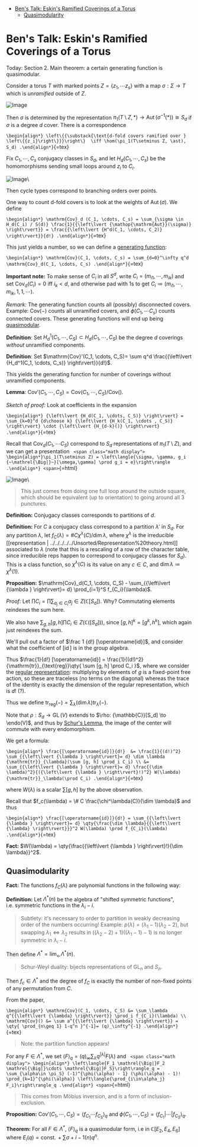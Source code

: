 -   [Ben's Talk: Eskin's Ramified Coverings of a Torus](#bens-talk-eskins-ramified-coverings-of-a-torus)
    -   [Quasimodularity](#quasimodularity)














# Ben's Talk: Eskin's Ramified Coverings of a Torus

Today: Section 2. Main theorem: a certain generating function is quasimodular.

Consider a torus $T$ with marked points $Z = \left\{{z_1, \cdots z_s}\right\}$ with a map $\sigma: \Sigma \to T$ which is *unramified* outside of $Z$.

![Image](figures/2020-01-30-14:04.png)

Then $\sigma$ is determined by the representation $\pi_1(T\setminus Z, \ast) \to \mathop{\mathrm{Aut}}(\sigma^{-1}(\ast)) \cong S_d$ if $\sigma$ is a degree $d$ cover. There is a correspondence

`\begin{align*}
\left\{{\substack{\text{d-fold covers ramified over } \left\{{z_i}\right\}}}\right\} 
\iff
\hom(\pi_1(T\setminus Z, \ast), S_d)
.\end{align*}`{=tex}

Fix $C_1, \cdots, C_s$ conjugacy classes in $S_d$, and let $H_d(C_1, \cdots, C_s)$ be the homomorphisms sending small loops around $z_i$ to $C_i$.

![Image](figures/2020-01-30-14:09.png)\

Then cycle types correspond to branching orders over points.

One way to count d-fold covers is to look at the weights of $\mathop{\mathrm{Aut}}(\sigma)$. We define

`\begin{align*}
\mathrm{Cov}_d (C_1, \cdots, C_s) = \sum_{\sigma \in H_d(C_i) / S(d)} \frac{1}{{\left\lvert {\mathop{\mathrm{Aut}}(\sigma)} \right\rvert}} = \frac{{\left\lvert {H^d(C_1, \cdots, C_2)} \right\rvert}}{d!}
.\end{align*}`{=tex}

This just yields a number, so we can define a [generating function](generating%20function):

`\begin{align*}
\mathrm{Cov}(C_1, \cdots, C_s) = \sum_{d=0}^\infty q^d \mathrm{Cov}_d(C_1, \cdots, C_s)
.\end{align*}`{=tex}

**Important note:** To make sense of $C_i$ in all $S^d$, write $C_i = (m_{i1}, \cdots , m_{ik})$ and set $\mathrm{Cov}_d(C_i) = 0$ iff $i_k < d$, and otherwise pad with 1s to get $C_i \coloneqq(m_{i1}, \cdots, m_{ik}, 1, 1, \cdots)$.

*Remark:* The generating function counts all (possibly) disconnected covers. Example: $\mathrm{Cov}({-})$ counts all unramified covers, and $\phi(C_1, \cdots C_s)$ counts connected covers. These generating functions will end up being [quasimodular](quasimodular).

**Definition**: Set $H_d^1(C_1, \cdots, C_S) \subset H_d(C_1, \cdots, C_S)$ be the degree $d$ coverings *without* unramified components.

**Definition**: Set $\mathrm{Cov}'(C_1, \cdots, C_S)= \sum q^d \frac{{\left\lvert {H_d^1(C_1, \cdots, C_s)} \right\rvert}}{d!}$.

This yields the generating function for number of coverings without unramified components.

**Lemma**: $\mathrm{Cov}' (C_1, \cdots, C_S) = \mathrm{Cov}(C_1, \cdots, C_S) / \mathrm{Cov}()$.

*Sketch of proof:* Look at coefficients in the expansion

`\begin{align*}
{\left\lvert {H_d(C_1, \cdots, C_S)} \right\rvert} = \sum_{k=0}^d {d\choose k} {\left\lvert {H_k(C_1, \cdots , C_S)} \right\rvert} \cdot {\left\lvert {H_{d-k}()} \right\rvert}
.\end{align*}`{=tex}

Recall that $\mathrm{Cov}_d(C_1, \cdots C_S)$ correspond to $S_d$ representations of $\pi_1(T\setminus Z)$, and we can get a presentation `
<span class="math display">
\begin{align*}\pi_1(T\setminus Z) = \left\langle{\sigma, \gamma, g_i {~\mathrel{\Big|}~}[\omega,\gamma] \prod g_i = e}\right\rangle
.\end{align*}
<span>`{=html}

![Image](figures/2020-01-30-14:33.png)\

> This just comes from doing one full loop around the outside square, which should be equivalent (up to orientation) to going around all 3 punctures.

**Definition:** Conjugacy classes corresponds to partitions of $d$.

**Definition:** For $C$ a conjugacy class correspond to a partition $\lambda'$ in $S_d$. For any partition $\lambda$, let $f_C(\lambda) = \# C \chi^\lambda(C) / \dim \lambda$, where $\chi^\lambda$ is the irreducible [[representation | ../../../../../Unsorted/Representation%20theory.html]] associated to $\lambda$ (note that this is a rescaling of a row of the character table, since irreducible reps happen to correspond to conjugacy classes for $S_d$). This is a class function, so $\chi^\lambda(C)$ is its value on any $c\in C$, and $\dim \lambda \coloneqq\chi^\lambda(1)$.

**Proposition:** $\mathrm{Cov}_d(C_1, \cdots, C_S) - \sum_{{\left\lvert {\lambda } \right\rvert}= d} \prod_{i=1}^S f_{C_i}(\lambda)$.

*Proof:* Let $\prod C_i = \prod \sum_{a_j\in C_i} a_j \in Z({\mathbb{C}}[S_d])$. Why? Commutating elements reindexes the sum here.

We also have $\sum_{g, h} [g, h] \prod C_i \in Z({\mathbb{C}}([S_d]))$, since $[g ,h]^k = [g^k, h^k]$, which again just reindexes the sum.

We'll pull out a factor of $\frac 1 {d!} [\operatorname{id}]$, and consider what the coefficient of $[\operatorname{id}]$ is in the group algebra.

Thus $\frac{1}{d!} [\operatorname{id}] = \frac{1}{(d!)^2} {\mathrm{tr}}_{\text{reg}}\qty{ \sum [g, h] \prod C_i }$, where we consider the [regular representation](regular%20representation): multiplying by elements of $g$ is a fixed-point free action, so these are traceless (no terms on the diagonal) whereas the trace of the identity is exactly the dimension of the regular representation, which is $d!$ (?).

Thus we define ${\mathrm{tr}}_{\text{reg}}({-}) = \sum_{\lambda} (\dim \lambda) {\mathrm{tr}}_\lambda({-})$.

Note that $\rho: S_d \to \operatorname{GL}(V)$ extends to $\rho: {\mathbb{C}}[S_d] \to \endo(V)$, and thus by [Schur's Lemma](Schur's%20Lemma), the image of the center will commute with every endomorphism.

We get a formula:

`\begin{align*}
\frac{[\operatorname{id}]}{d!} 
&= \frac{1}{(d!)^2} \sum_{{\left\lvert {\lambda } \right\rvert}= d} \dim \lambda {\mathrm{tr}}_{\lambda}(\sum [g, h] \prod_i C_i) \\
&= \sum_{{\left\lvert {\lambda } \right\rvert}= d} \frac{(\dim \lambda)^2}{({\left\lvert {\lambda } \right\rvert}!)^2} W(\lambda) {\mathrm{tr}}_\lambda(\prod C_i)
.\end{align*}`{=tex}

where $W(\lambda)$ is a scalar $\sum [g, h]$ by the above observation.

Recall that $f_c(\lambda) = \# C \frac{\chi^\lambda(C)}{\dim \lambda}$ and thus

`\begin{align*}
\frac{[\operatorname{id}]}{d!} = \sum_{{\left\lvert {\lambda } \right\rvert}= d} \qty{\frac{\dim \lambda}{{\left\lvert {\lambda} \right\rvert}}}^2 W(\lambda) \prod f_{C_i}(\lambda)
.\end{align*}`{=tex}

**Fact:** $W(\lambda) = \qty{\frac{{\left\lvert {\lambda } \right\rvert}!}{\dim \lambda}}^2$.

## Quasimodularity

**Fact:** The functions $f_C(\lambda)$ are polynomial functions in the following way:

**Definition:** Let $\Lambda^*(n)$ be the algebra of "shifted symmetric functions", i.e. symmetric functions in the $\lambda_i - i$.

> Subtlety: it's necessary to order to partition in weakly decreasing order of the numbers occurring! Example: $p(\lambda) = (\lambda_1 - 1)(\lambda_2 - 2)$, but swapping $\lambda_1 \iff \lambda_2$ results in $((\lambda_2 - 2) + 1)((\lambda_1 - 1) - 1)$ is no longer symmetric in $\lambda_i - i$.

Then define $\Lambda^* = \lim_{\leftarrow} \Lambda^*(n)$.

> Schur-Weyl duality: bijects representations of $\operatorname{GL}_n$ and $S_n$.

Then $f_c \in \Lambda^*$ and the degree of $f_C$ is exactly the number of non-fixed points of any permutation from $C$.

From the paper,

`\begin{align*}
\mathrm{Cov}(C_1, \cdots, C_S) &= \sum_\lambda q^{{\left\lvert {\lambda} \right\rvert}} \prod_i f_{C_i}(\lambda) \\
\mathrm{Cov}() &= \sum a^{{\left\lvert {\lambda} \right\rvert}} = \qty{ \prod_{n\geq 1} 1-q^n }^{-1}= (q)_\infty^{-1}
.\end{align*}`{=tex}

> Note: the partition function appears!

For any $F\in \Lambda^*$, we set $\left\langle{F}\right\rangle_q = (q)_\infty \sum_\lambda q^{{\left\lvert {\lambda} \right\rvert}} F(\lambda)$ and `
<span class="math display">
\begin{align*}
\left\langle{F_1 \mathrel{\Big|}F_2 \mathrel{\Big|}\cdots \mathrel{\Big|}F_S}\right\rangle_q = \sum_{\alpha\in \pi_S} (-1)^{\phi(\alpha) - 1} (\phi(\alpha) - 1)! \prod_{k=1}^{\phi(\alpha)} \left\langle{\prod_{i\in\alpha_j} F_i}\right\rangle_q
.\end{align*}
<span>`{=html}

> This comes from Möbius inversion, and is a form of inclusion-exclusion.

**Proposition:** $\mathrm{Cov}'(C_1, \cdots, C_S) = \left\langle{f_{C_1} \cdots f_{C_S}}\right\rangle_q$ and $\phi(C_1, \cdots, C_S) = \left\langle{f_{C_1} \mathrel{\Big|}\cdots \mathrel{\Big|}f_{C_S}}\right\rangle_q$.

**Theorem:** For all $F\in \Lambda^*$, $\left\langle{F}\right\rangle_q$ is a quasimodular form, i.e in ${\mathbb{C}}[E_2, E_4, E_6]$ where $E_i(q) = {\operatorname{const.}}+ \sum \sigma+{i-1} (n) q^n$.
